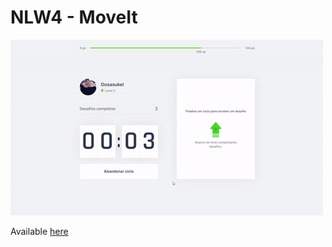 # NLW4 - MoveIt

<img width="500" src="./Presentation.gif">

Available <a href="https://nlw4-moveit-dun.vercel.app/">here</a>
